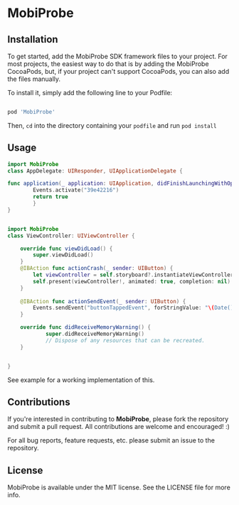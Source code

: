 # MobiProbe




## Installation

To get started, add the MobiProbe SDK framework files to your project. For most projects, the easiest way to do that is by adding the MobiProbe CocoaPods, but, if your project can't support CocoaPods, you can also add the files manually.

To install it, simply add the following line to your Podfile:

```ruby

pod 'MobiProbe'

```

Then, `cd` into the directory containing your `podfile` and run `pod install`

## Usage



```swift 
import MobiProbe
class AppDelegate: UIResponder, UIApplicationDelegate {

func application(_ application: UIApplication, didFinishLaunchingWithOptions launchOptions: [UIApplicationLaunchOptionsKey: Any]?) -> Bool {
		Events.activate("39e42216")
		return true
		}
}


import MobiProbe
class ViewController: UIViewController {

	override func viewDidLoad() {
		super.viewDidLoad()
	}
	@IBAction func actionCrash(_ sender: UIButton) {
		let viewController = self.storyboard?.instantiateViewController(withIdentifier: "ssdf")
		self.present(viewController!, animated: true, completion: nil)
	}
	
	@IBAction func actionSendEvent(_ sender: UIButton) {
		Events.sendEvent("buttonTappedEvent", forStringValue: "\(Date().dayOfWeek() ?? "")")
	}

	override func didReceiveMemoryWarning() {
			super.didReceiveMemoryWarning()
			// Dispose of any resources that can be recreated.
	}


}

```



See example for a working implementation of this.


## Contributions

If you're interested in contributing to **MobiProbe**, please fork the repository and submit a pull request. All contributions are welcome and encouraged! :)

For all bug reports, feature requests, etc. please submit an issue to the repository.

## License

MobiProbe is available under the MIT license. See the LICENSE file for more info.
